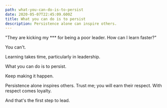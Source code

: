 ```yaml
---
path: what-you-can-do-is-to-persist
date: 2020-05-07T22:45:09.600Z
title: What you can do is to persist
description: Persistence alone can inspire others.
---
```

"They are kicking my \*\** for being a poor leader. How can I learn faster?"

You can't.

Learning takes time, particularly in leadership. 

What you can do is to persist. 

Keep making it happen. 

Persistence alone inspires others. Trust me; you will earn their respect. With respect comes loyalty. 

And that's the first step to lead.
